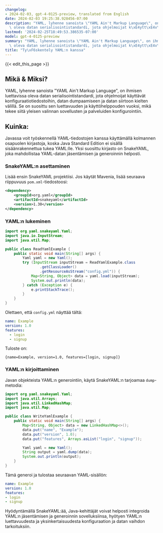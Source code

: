```yaml
---
changelog:
- 2024-02-03, gpt-4-0125-preview, translated from English
date: 2024-02-03 19:25:38.928456-07:00
description: "YAML, lyhenne sanoista \"YAML Ain't Markup Language\", on ihmisen luettavissa\
  \ oleva datan serialisointistandardi, jota ohjelmoijat k\xE4ytt\xE4v\xE4t\u2026"
lastmod: '2024-02-25T18:49:53.386535-07:00'
model: gpt-4-0125-preview
summary: "YAML, lyhenne sanoista \"YAML Ain't Markup Language\", on ihmisen luettavissa\
  \ oleva datan serialisointistandardi, jota ohjelmoijat k\xE4ytt\xE4v\xE4t\u2026"
title: "Ty\xF6skentely YAML:n kanssa"
---
```


{{< edit_this_page >}}

## Mikä & Miksi?
YAML, lyhenne sanoista "YAML Ain't Markup Language", on ihmisen luettavissa oleva datan serialisointistandardi, jota ohjelmoijat käyttävät konfiguraatiotiedostoihin, datan dumpaamiseen ja datan siirtoon kielten välillä. Se on suosittu sen luettavuuden ja käyttöhelppouden vuoksi, mikä tekee siitä yleisen valinnan sovellusten ja palveluiden konfigurointiin.

## Kuinka:
Javassa voit työskennellä YAML-tiedostojen kanssa käyttämällä kolmannen osapuolen kirjastoja, koska Java Standard Edition ei sisällä sisäänrakennettua tukea YAML:lle. Yksi suosittu kirjasto on SnakeYAML, joka mahdollistaa YAML-datan jäsentämisen ja generoinnin helposti.

### SnakeYAML:n asettaminen
Lisää ensin SnakeYAML projektiisi. Jos käytät Mavenia, lisää seuraava riippuvuus `pom.xml`-tiedostoosi:

```xml
<dependency>
    <groupId>org.yaml</groupId>
    <artifactId>snakeyaml</artifactId>
    <version>1.30</version>
</dependency>
```

### YAML:n lukeminen
```java
import org.yaml.snakeyaml.Yaml;
import java.io.InputStream;
import java.util.Map;

public class ReadYamlExample {
    public static void main(String[] args) {
        Yaml yaml = new Yaml();
        try (InputStream inputStream = ReadYamlExample.class
                .getClassLoader()
                .getResourceAsStream("config.yml")) {
            Map<String, Object> data = yaml.load(inputStream);
            System.out.println(data);
        } catch (Exception e) {
            e.printStackTrace();
        }
    }
}
```
Olettaen, että `config.yml` näyttää tältä:
```yaml
name: Example
version: 1.0
features:
  - login
  - signup
```
Tuloste on:
```
{name=Example, version=1.0, features=[login, signup]}
```

### YAML:n kirjoittaminen
Javan objekteista YAML:n generointiin, käytä SnakeYAML:n tarjoamaa `dump`-metodia:
```java
import org.yaml.snakeyaml.Yaml;
import java.util.Arrays;
import java.util.LinkedHashMap;
import java.util.Map;

public class WriteYamlExample {
    public static void main(String[] args) {
        Map<String, Object> data = new LinkedHashMap<>();
        data.put("name", "Example");
        data.put("version", 1.0);
        data.put("features", Arrays.asList("login", "signup"));

        Yaml yaml = new Yaml();
        String output = yaml.dump(data);
        System.out.println(output);
    }
}
```
Tämä generoi ja tulostaa seuraavan YAML-sisällön:
```yaml
name: Example
version: 1.0
features:
- login
- signup
```
Hyödyntämällä SnakeYAML:ää, Java-kehittäjät voivat helposti integroida YAML:n jäsentämisen ja generoinnin sovelluksiinsa, hyötyen YAML:n luettavuudesta ja yksinkertaisuudesta konfiguraation ja datan vaihdon tarkoituksiin.
